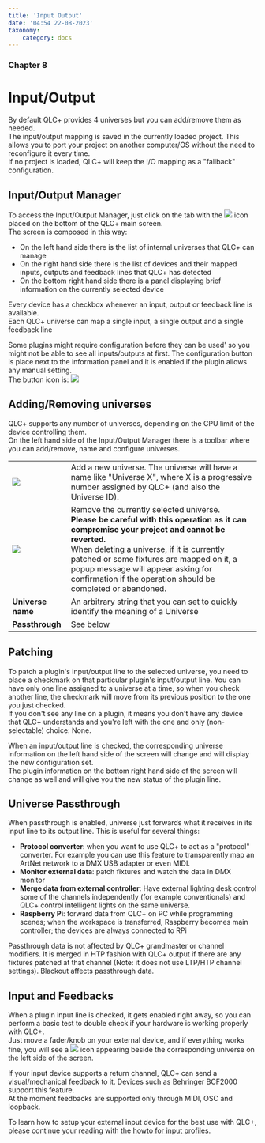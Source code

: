 ```yaml
---
title: 'Input Output'
date: '04:54 22-08-2023'
taxonomy:
    category: docs
---
```


<style>
    #chapter p {
        text-align: left;
    }
</style>
### Chapter 8

# Input/Output

By default QLC+ provides 4 universes but you can add/remove them as needed.  
The input/output mapping is saved in the currently loaded project. This allows you to port your project on another computer/OS without the need to reconfigure it every time.  
If no project is loaded, QLC+ will keep the I/O mapping as a "fallback" configuration.

Input/Output Manager
--------------------

To access the Input/Output Manager, just click on the tab with the ![](/basics/input_output.png) icon placed on the bottom of the QLC+ main screen.  
The screen is composed in this way:  

* On the left hand side there is the list of internal universes that QLC+ can manage
* On the right hand side there is the list of devices and their mapped inputs, outputs and feedback lines that QLC+ has detected
* On the bottom right hand side there is a panel displaying brief information on the currently selected device

Every device has a checkbox whenever an input, output or feedback line is available.  
Each QLC+ universe can map a single input, a single output and a single feedback line  

Some plugins might require configuration before they can be used' so you might not be able to see all inputs/outputs at first. The configuration button is place next to the information panel and it is enabled if the plugin allows any manual setting.  
The button icon is: ![](/basics/configure.png)

Adding/Removing universes
-------------------------

QLC+ supports any number of universes, depending on the CPU limit of the device controlling them.  
On the left hand side of the Input/Output Manager there is a toolbar where you can add/remove, name and configure universes.

|     |     |
| --- | --- |
| ![](/basics/edit_add.png) | Add a new universe. The universe will have a name like "Universe X", where X is a progressive number assigned by QLC+ (and also the Universe ID). |
| ![](/basics/edit_remove.png) | Remove the currently selected universe.  <br>**Please be careful with this operation as it can compromise your project and cannot be reverted.**  <br>When deleting a universe, if it is currently patched or some fixtures are mapped on it, a popup message will appear asking for confirmation if the operation should be completed or abandoned. |
| **Universe name** | An arbitrary string that you can set to quickly identify the meaning of a Universe |
| **Passthrough** | See [below](#universe-passthrough) |

Patching
--------

To patch a plugin's input/output line to the selected universe, you need to place a checkmark on that particular plugin's input/output line. You can have only one line assigned to a universe at a time, so when you check another line, the checkmark will move from its previous position to the one you just checked.  
If you don't see any line on a plugin, it means you don't have any device that QLC+ understands and you're left with the one and only (non-selectable) choice: None.

When an input/output line is checked, the corresponding universe information on the left hand side of the screen will change and will display the new configuration set.  
The plugin information on the bottom right hand side of the screen will change as well and will give you the new status of the plugin line.

Universe Passthrough
--------------------

When passthrough is enabled, universe just forwards what it receives in its input line to its output line. This is useful for several things:

* **Protocol converter**: when you want to use QLC+ to act as a "protocol" converter. For example you can use this feature to transparently map an ArtNet network to a DMX USB adapter or even MIDI.
* **Monitor external data**: patch fixtures and watch the data in DMX monitor
* **Merge data from external controller**: Have external lighting desk control some of the channels independently (for example conventionals) and QLC+ control intelligent lights on the same universe.
* **Raspberry Pi**: forward data from QLC+ on PC while programming scenes; when the workspace is transferred, Raspberry becomes main controller; the devices are always connected to RPi

Passthrough data is not affected by QLC+ grandmaster or channel modifiers. It is merged in HTP fashion with QLC+ output if there are any fixtures patched at that channel (Note: it does not use LTP/HTP channel settings). Blackout affects passthrough data.

Input and Feedbacks
-------------------

When a plugin input line is checked, it gets enabled right away, so you can perform a basic test to double check if your hardware is working properly with QLC+.  
Just move a fader/knob on your external device, and if everything works fine, you will see a ![](/basics/input.png) icon appearing beside the corresponding universe on the left side of the screen.

If your input device supports a return channel, QLC+ can send a visual/mechanical feedback to it. Devices such as Behringer BCF2000 support this feature.  
At the moment feedbacks are supported only through MIDI, OSC and loopback.

To learn how to setup your external input device for the best use with QLC+, please continue your reading with the [howto for input profiles](../input-profiles).
